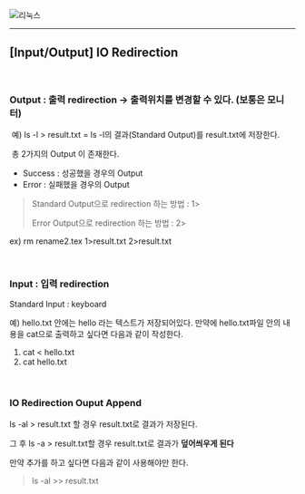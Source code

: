 ![리눅스](https://t1.daumcdn.net/cfile/tistory/9923B0495D66434618)

----

## [Input/Output] IO Redirection

<br/>

### Output : 출력 redirection -> 출력위치를 변경할 수 있다. (보통은 모니터)

​	예) ls -l > result.txt  = ls -l의 결과(Standard Output)를 result.txt에 저장한다.

​	총 2가지의 Output 이 존재한다.

- Success : 성공했을 경우의 Output 
- Error : 실패했을 경우의 Output

> Standard Output으로 redirection 하는 방법 : 1> 
>
> Error Output으로 redirection 하는 방법 : 2> 

ex) rm rename2.tex 1>result.txt 2>result.txt

<br/>

### Input : 입력 redirection 

Standard Input : keyboard

예) hello.txt 안에는 hello 라는 텍스트가 저장되어있다. 만약에 hello.txt파일 안의 내용을 cat으로 출력하고 싶다면 다음과 같이 작성한다.

1. cat < hello.txt
2. cat hello.txt

<br/>

### IO Redirection Ouput Append

ls -al > result.txt 할 경우 result.txt로 결과가 저장된다.

그 후 ls -a > result.txt할 경우 result.txt로 결과가 **덮어씌우게 된다**

만약 추가를 하고 싶다면 다음과 같이 사용해야만 한다.

> ls -al >> result.txt



